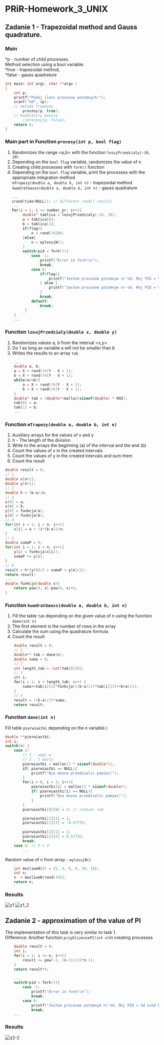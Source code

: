 # PRiR-Homework_3_UNIX
## Zadanie 1 - Trapezoidal method and Gauss quadrature.
### Main 
*p - number of child processes.\
Method selection using a bool variable:\
*true - trapezoidal method,\
*false - gauss quadrature
```c
int main( int argc, char **argv )
{   
    int p;
    printf("Podaj ilosc procesow potomnych:");
    scanf("%d", &p);
    // metoda Trapezow
        procesy(p, true);
    // kwadratury Gaussa
        //procesy(p, false);
    return 0;
}
```
### Main part in Function ```procesy(int p, bool flag)```
1. Randomizes the range <a,b> with the function ```losujPrzedzialy(-10, 10)```
2. Depending on the ```bool flag``` variable, randomizes the value of n
3. Creating child processes with ```fork()``` function
4. Depending on the ```bool flag``` variable, print the processes with the appropriate integration method\
```mTrapezy(double a, double b, int n)``` - trapezoidal method\
```kwadratGauss(double a, double b, int n)``` - gauss quadrature
```c
   ...
   srand(time(NULL)); // different rand() results
   ...
   for(i = 1; i <= number_pr; i++){
        double* tablica = losujPrzedzialy(-10, 10);
        a = tablica[0];
        b = tablica[1];
        if(flag){
            n = rand()%100;
        }else{
            n = wylosujN();
        }
        switch(pid = fork()){
            case -1:
                printf("Error in fork!\n");
                break;
            case 0:
                if(flag){
                    printf("Jestem procesem potomnym nr-%d. Moj PID = %d Metoda Trapezow. Parametry: a = %f, b=%f, n=%d Result = %f numer pid = %d\n\n", i, getpid(), a, b, n, mTrapezy(a, b, n), pid);
                } else {
                    printf("Jestem procesem potomnym nr-%d. Moj PID = %d Kwadratury Gaussa. Parametry: a = %f, b=%f, n=%d Result = %f numer pid = %d\n\n", i, getpid(), a, b, n, kwadratGauss(a, b, n), pid);
                }
                break;
            default:
                break;
         }    
    }
    ...
```
### Function ```losujPrzedzialy(double x, double y)```
1. Randomizes values a, b from the interval <x,y>
2. Do 1 as long as variable a will not be smaller than b
3. Writes the results to an array ```tab```
```c
    ...
    double a, b;
    a = X + rand()%(Y - X + 1); 
    b = X + rand()%(Y - X + 1);
    while(a>=b){
        a = X + rand()%(Y - X + 1); 
        b = X + rand()%(Y - X + 1);
    }
    double* tab = (double*)malloc(sizeof(double) * ROZ);
    tab[0] = a;
    tab[1] = b;
    ...
```
### Function ```mTrapezy(double a, double b, int n)```
1. Auxiliary arrays for the values of x and y
2. h - The length of the division
3. Write to the arrays the beginning (a) of the interval and the end (b)
4. Count the values of x in the created intervals
5. Count the values of y in the created intervals and sum them
6. Count the result
```c
double result = 0;
// 1
double x[n+1];
double y[n+1];
// 2
double h = (b-a)/n;
// 3
x[0] = a;
x[n] = b;
y[0] = funkcja(a);
y[n] = funkcja(b);
// 4
for(int i = 1; i < n; i++){
    x[i] = a + (i*(b-a))/n;
}
// 5
double sumaP = 0;
for(int i = 1; i < n; i++){
    y[i] = funkcja(x[i]);
    sumaP += y[i];
}
// 6
result = h*(y[0]/2 + sumaP + y[n]/2);
return result; 
...
double funkcja(double x){
    return pow(4, x)-pow(6, x)+5;
}
```
### Function ```kwadratGauss(double a, double b, int n)```
1. Fill the table ```tab``` depending on the given value of n using the function ```dane(int n)```
2. The first element is the number of rows in the array
3. Calculate the sum using the quadrature formula
4. Count the result
```c
    double result = 0;
    // 1
    double** tab = dane(n);
    double suma = 0;
    // 2
    int length_tab = (int)tab[0][0];
    // 3
    int i;
    for(i = 1; i < length_tab; i++) {
        suma+=tab[i][1]*funkcja(((b-a)/2)*tab[i][2]+(b+a)/2);
    }
    // 4
    result = ((b-a)/2)*suma;
    return result;
```
### Function ```dane(int n)```
Fill table ```pierwiastki``` depending on the n variable.\
```c
double **pierwiastki;
int i;
switch(n) {
    case 2:
        // 1 - wagi w
        // 2 - t wezly
        pierwiastki = malloc(3 * sizeof(double*));
        if( pierwiastki == NULL){
            printf("Nie mozna przedzielic pamiec!");
        }
        for(i = 0; i < 3; i++){
            pierwiastki[i] = malloc(3 * sizeof(double));
            if( pierwiastki[i] == NULL){
                printf("Nie mozna przedzielic pamiec!");
            }
        }
        pierwiastki[0][0] = 3; // rozmiar tab

        pierwiastki[1][1] = 1;
        pierwiastki[1][2] = -0.57735;
        
        pierwiastki[2][1] = 1;
        pierwiastki[2][2] = 0.57735;
        break;
    case 4: // 5 i 3
        ...
```
Random value of n from array - ```wylosujN()```
```c
    int mozliweN[6] = {2, 4, 6, 8, 10, 16};
    int n;
    n  = mozliweN[rand()%5];
    return n;
```
### Results
![z1](https://user-images.githubusercontent.com/72127610/142624594-79844419-ef71-4ae3-aa4d-a697a608b25f.png)
![z1_2](https://user-images.githubusercontent.com/72127610/142624635-33e6fa51-5420-41b4-9609-95cc309db1ee.png)
## Zadanie 2 - approximation of the value of PI
The implementation of this task is very similar to task 1.\
Difference:
Another function ```przyblizeniePI(int n)```in creating processes
```c
    double result = 0;
    int i;
    for(i = 1; i <= n; i++){
        result += pow(-1, (n-1))/(2*n-1);   
    }
    return result*4;
```
```c
    ...
    switch(pid = fork()){
        case -1:
            printf("Error in fork!\n");
            break;
        case 0:
            printf("Jestem procesem potomnym nr-%d. Moj PID = %d n=%d Result PI= %f numer pid = %d\n\n", i, getpid(), n, przyblizeniePI(n), pid);
            break;
    ...
```
### Results
![z2-2](https://user-images.githubusercontent.com/72127610/142647723-f48e2b00-bdf3-4c72-919f-8815b54b2df6.jpg)

